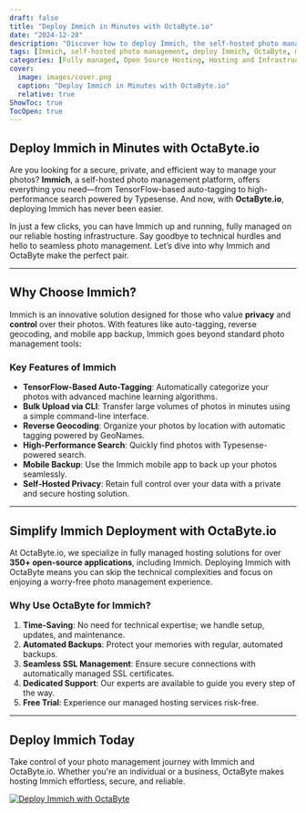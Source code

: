 ```yaml
---
draft: false
title: "Deploy Immich in Minutes with OctaByte.io"
date: "2024-12-28"
description: "Discover how to deploy Immich, the self-hosted photo management platform, in just minutes using OctaByte.io's fully managed hosting services. Experience privacy, machine learning-powered organization, and seamless backups with ease."
tags: [Immich, self-hosted photo management, deploy Immich, OctaByte, managed hosting, Google Photos alternative, TensorFlow auto-tagging, Typesense search, private photo storage]
categories: [Fully managed, Open Source Hosting, Hosting and Infrastructure, Storage]
cover:
  image: images/cover.png
  caption: "Deploy Immich in Minutes with OctaByte.io"
  relative: true
ShowToc: true
TocOpen: true
---
```

## Deploy Immich in Minutes with OctaByte.io

Are you looking for a secure, private, and efficient way to manage your photos? **Immich**, a self-hosted photo management platform, offers everything you need—from TensorFlow-based auto-tagging to high-performance search powered by Typesense. And now, with **OctaByte.io**, deploying Immich has never been easier.  

In just a few clicks, you can have Immich up and running, fully managed on our reliable hosting infrastructure. Say goodbye to technical hurdles and hello to seamless photo management. Let’s dive into why Immich and OctaByte make the perfect pair.

---

## Why Choose Immich?

Immich is an innovative solution designed for those who value **privacy** and **control** over their photos. With features like auto-tagging, reverse geocoding, and mobile app backup, Immich goes beyond standard photo management tools:

### Key Features of Immich
- **TensorFlow-Based Auto-Tagging**: Automatically categorize your photos with advanced machine learning algorithms.
- **Bulk Upload via CLI**: Transfer large volumes of photos in minutes using a simple command-line interface.
- **Reverse Geocoding**: Organize your photos by location with automatic tagging powered by GeoNames.
- **High-Performance Search**: Quickly find photos with Typesense-powered search.
- **Mobile Backup**: Use the Immich mobile app to back up your photos seamlessly.
- **Self-Hosted Privacy**: Retain full control over your data with a private and secure hosting solution.

---

## Simplify Immich Deployment with OctaByte.io

At OctaByte.io, we specialize in fully managed hosting solutions for over **350+ open-source applications**, including Immich. Deploying Immich with OctaByte means you can skip the technical complexities and focus on enjoying a worry-free photo management experience.

### Why Use OctaByte for Immich?
1. **Time-Saving**: No need for technical expertise; we handle setup, updates, and maintenance.
2. **Automated Backups**: Protect your memories with regular, automated backups.
3. **Seamless SSL Management**: Ensure secure connections with automatically managed SSL certificates.
4. **Dedicated Support**: Our experts are available to guide you every step of the way.
5. **Free Trial**: Experience our managed hosting services risk-free.

---

## Deploy Immich Today

Take control of your photo management journey with Immich and OctaByte.io. Whether you're an individual or a business, OctaByte makes hosting Immich effortless, secure, and reliable.

[![Deploy Immich with OctaByte](/images/deploy-on-octabyte.png)](https://octabyte.io/fully-managed-open-source-services/hosting-and-infrastructure/storage/immich)
